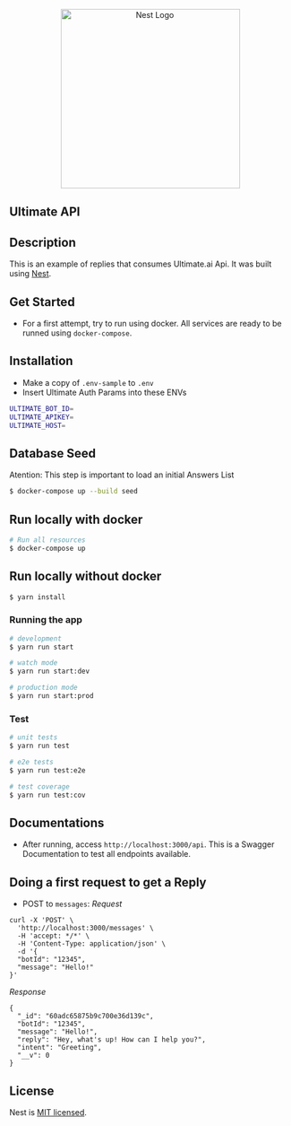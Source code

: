 <p align="center">
  <a href="http://nestjs.com/" target="blank"><img src="https://nestjs.com/img/logo_text.svg" width="320" alt="Nest Logo" /></a>
</p>

## Ultimate API

## Description

This is an example of replies that consumes Ultimate.ai Api. It was built using [Nest](https://github.com/nestjs/nest).

## Get Started

- For a first attempt, try to run using docker. All services are ready to be runned using `docker-compose`.

## Installation

- Make a copy of `.env-sample` to `.env`
- Insert Ultimate Auth Params into these ENVs

```bash
ULTIMATE_BOT_ID=
ULTIMATE_APIKEY=
ULTIMATE_HOST=
```

## Database Seed

Atention: This step is important to load an initial Answers List

```bash
$ docker-compose up --build seed
```

## Run locally with docker

```bash
# Run all resources
$ docker-compose up
```

## Run locally without docker

```bash
$ yarn install
```

### Running the app

```bash
# development
$ yarn run start

# watch mode
$ yarn run start:dev

# production mode
$ yarn run start:prod
```

### Test

```bash
# unit tests
$ yarn run test

# e2e tests
$ yarn run test:e2e

# test coverage
$ yarn run test:cov
```

## Documentations

- After running, access `http://localhost:3000/api`. This is a Swagger Documentation to test all endpoints available.

## Doing a first request to get a Reply

- POST to `messages`:
_Request_
```
curl -X 'POST' \
  'http://localhost:3000/messages' \
  -H 'accept: */*' \
  -H 'Content-Type: application/json' \
  -d '{
  "botId": "12345",
  "message": "Hello!"
}'
```

_Response_
```
{
  "_id": "60adc65875b9c700e36d139c",
  "botId": "12345",
  "message": "Hello!",
  "reply": "Hey, what's up! How can I help you?",
  "intent": "Greeting",
  "__v": 0
}
```
## License

Nest is [MIT licensed](LICENSE).
